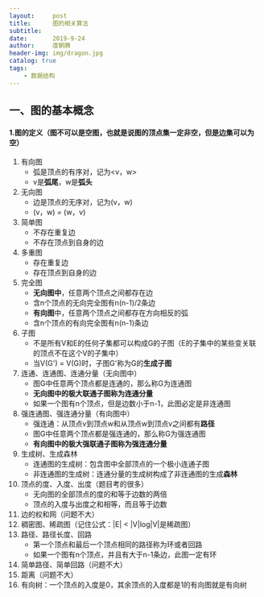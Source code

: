 ```yaml
---
layout:     post
title:      图的相关算法
subtitle:   
date:       2019-9-24
author:     度朝腾
header-img: img/dragon.jpg
catalog: true
tags:
    - 数据结构
---
```


## 一、图的基本概念

#### 1.图的定义（图不可以是空图，也就是说图的顶点集一定非空，但是边集可以为空）

1. 有向图
   - 弧是顶点的有序对，记为<v，w>
   - v是**弧尾**，w是**弧头**
2. 无向图
   - 边是顶点的无序对，记为(v，w)
   - (v，w) = (w，v)
3. 简单图
   - 不存在重复边
   - 不存在顶点到自身的边
4. 多重图
   - 存在重复边
   - 存在顶点到自身的边
5. 完全图
   - **无向图中**，任意两个顶点之间都存在边
   - 含n个顶点的无向完全图有n(n-1)/2条边
   - **有向图**中，任意两个顶点之间都存在方向相反的弧
   - 含n个顶点的有向完全图有n(n-1)条边
6. 子图
   - 不是所有V和E的任何子集都可以构成G的子图（E的子集中的某些变关联的顶点不在这个V的子集中）
   - 当V(G') = V(G)时，子图G'称为G的**生成子图**
7. 连通、连通图、连通分量（无向图中）
   - 图G中任意两个顶点都是连通的，那么称G为连通图
   - **无向图中的极大联通子图称为连通分量**
   - 如果一个图有n个顶点，但是边数小于n-1，此图必定是非连通图
8. 强连通图、强连通分量（有向图中）
   - 强连通：从顶点v到顶点w和从顶点w到顶点v之间都有**路径**
   - 图G中任意两个顶点都是强连通的，那么称G为强连通图
   - **有向图中的极大强联通子图称为强连通分量**
9. 生成树、生成森林
   - 连通图的生成树：包含图中全部顶点的一个极小连通子图
   - 非连通图的生成树：连通分量的生成树构成了非连通图的生成**森林**
10. 顶点的度、入度、出度（题目考的很多）
    - 无向图的全部顶点的度的和等于边数的两倍
    - 顶点的入度与出度之和相等，而且等于边数
11. 边的权和网（问题不大）
12. 稠密图、稀疏图（记住公式：|E| < |V|log|V|是稀疏图）
13. 路径、路径长度、回路
    - 第一个顶点和最后一个顶点相同的路径称为环或者回路
    - 如果一个图有n个顶点，并且有大于n-1条边，此图一定有环
14. 简单路径、简单回路（问题不大）
15. 距离（问题不大）
16. 有向树：一个顶点的入度是0，其余顶点的入度都是1的有向图就是有向树